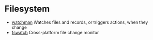 # Filesystem

- [watchman](https://github.com/facebook/watchman) Watches files and records, or triggers actions, when they change
- [fswatch](https://github.com/emcrisostomo/fswatch) Cross-platform file change monitor
